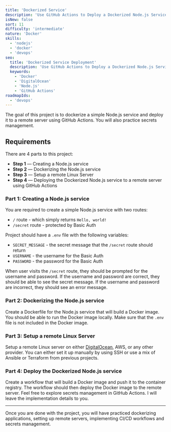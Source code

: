 ```yaml
---
title: 'Dockerized Service'
description: 'Use GitHub Actions to Deploy a Dockerized Node.js Service'
isNew: false
sort: 11
difficulty: 'intermediate'
nature: 'Docker'
skills:
  - 'nodejs'
  - 'docker'
  - 'devops'
seo:
  title: 'Dockerized Service Deployment'
  description: 'Use GitHub Actions to Deploy a Dockerized Node.js Service to a remote server'
  keywords:
    - 'Docker'
    - 'DigitalOcean'
    - 'Node.js'
    - 'GitHub Actions'
roadmapIds:
  - 'devops'
---
```


The goal of this project is to dockerize a simple Node.js service and deploy it to a remote server using GitHub Actions. You will also practice secrets management.

## Requirements

There are 4 parts to this project:

- **Step 1** — Creating a Node.js service
- **Step 2** — Dockerizing the Node.js service
- **Step 3** — Setup a remote Linux Server
- **Step 4** — Deploying the Dockerized Node.js service to a remote server using GitHub Actions

### Part 1: Creating a Node.js service

You are required to create a simple Node.js service with two routes:

- `/` route - which simply returns `Hello, world!`
- `/secret` route - protected by Basic Auth

Project should have a `.env` file with the following variables:

- `SECRET_MESSAGE` - the secret message that the `/secret` route should return
- `USERNAME` - the username for the Basic Auth
- `PASSWORD` - the password for the Basic Auth

When user visits the `/secret` route, they should be prompted for the username and password. If the username and password are correct, they should be able to see the secret message. If the username and password are incorrect, they should see an error message.

### Part 2: Dockerizing the Node.js service

Create a Dockerfile for the Node.js service that will build a Docker image. You should be able to run the Docker image locally. Make sure that the `.env` file is not included in the Docker image.

### Part 3: Setup a remote Linux Server

Setup a remote Linux server on either [DigitalOcean](https://m.do.co/c/b29aa8845df8), AWS, or any other provider. You can either set it up manually by using SSH or use a mix of Ansible or Terraform from previous projects.

### Part 4: Deploy the Dockerized Node.js service

Create a workflow that will build a Docker image and push it to the container registry. The workflow should then deploy the Docker image to the remote server. Feel free to explore secrets management in GitHub Actions. I will leave the implementation details to you.

<hr />

Once you are done with the project, you will have practiced dockerizing applications, setting up remote servers, implementing CI/CD workflows and secrets management.
